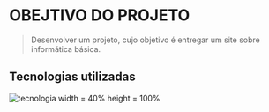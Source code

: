 # **OBEJTIVO DO PROJETO**

>Desenvolver um projeto, cujo objetivo é entregar um site sobre informática básica.

## Tecnologias utilizadas 
![tecnologia](https://apexensino.com.br/wp-content/uploads/2017/11/html-css-javascript.jpg)
width = 40% height = 100%
